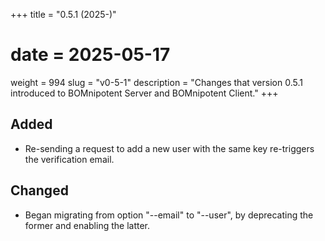 +++
title = "0.5.1 (2025-)"
# date = 2025-05-17
weight = 994
slug = "v0-5-1"
description = "Changes that version 0.5.1 introduced to BOMnipotent Server and BOMnipotent Client."
+++

## Added
- Re-sending a request to add a new user with the same key re-triggers the verification email.

## Changed
- Began migrating from option "--email" to "--user", by deprecating the former and enabling the latter.
